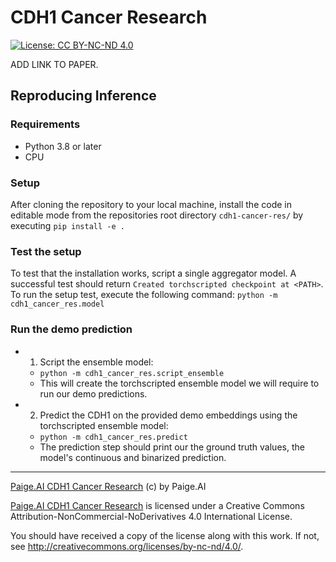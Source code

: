 # CDH1 Cancer Research

[![License: CC BY-NC-ND 4.0](https://img.shields.io/badge/License-CC_BY--NC--ND_4.0-lightgrey.svg)](https://creativecommons.org/licenses/by-nc-nd/4.0/)

ADD LINK TO PAPER.

## Reproducing Inference

### Requirements
- Python 3.8 or later
- CPU

### Setup
After cloning the repository to your local machine, install the code in editable mode from the repositories root directory `cdh1-cancer-res/` by executing `pip install -e .`

### Test the setup
To test that the installation works, script a single aggregator model. A successful test should return `Created torchscripted checkpoint at <PATH>`. To run the setup test, execute the following command: 
```python -m cdh1_cancer_res.model```


### Run the demo prediction
- 1. Script the ensemble model: 
  - `python -m cdh1_cancer_res.script_ensemble`
  - This will create the torchscripted ensemble model we will require to run our demo predictions.
- 2. Predict the CDH1 on the provided demo embeddings using the torchscripted ensemble model:
  - `python -m cdh1_cancer_res.predict`
  - The prediction step should print our the ground truth values, the model's continuous and binarized prediction. 

___
[Paige.AI CDH1 Cancer Research](https://github.com/Paige-AI/cdh1-cancer-res) (c) by Paige.AI

[Paige.AI CDH1 Cancer Research](https://github.com/Paige-AI/cdh1-cancer-res) is licensed under a
Creative Commons Attribution-NonCommercial-NoDerivatives 4.0 International License.

You should have received a copy of the license along with this work. If not, see <http://creativecommons.org/licenses/by-nc-nd/4.0/>.